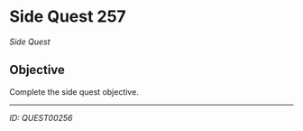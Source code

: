 # Side Quest 257

*Side Quest*

## Objective
Complete the side quest objective.

---
*ID: QUEST00256*